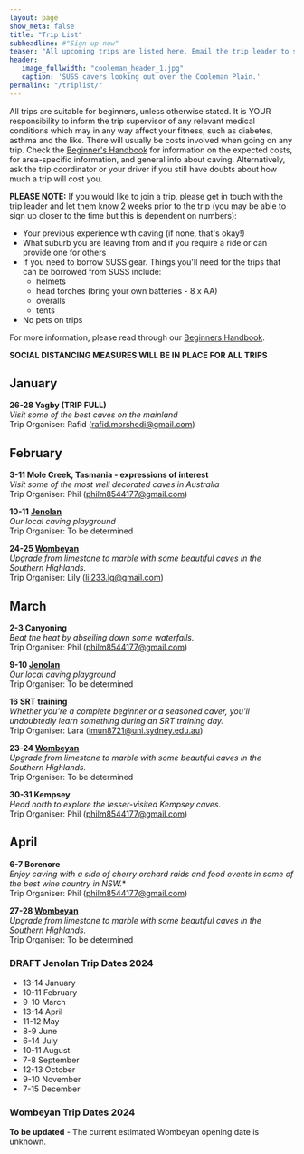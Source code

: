```yaml
---
layout: page
show_meta: false
title: "Trip List"
subheadline: #"Sign up now"
teaser: "All upcoming trips are listed here. Email the trip leader to sign up."
header:
   image_fullwidth: "cooleman_header_1.jpg"
   caption: 'SUSS cavers looking out over the Cooleman Plain.'
permalink: "/triplist/"
---
```


<!-- To Do convert this to auto genarage from a yaml file -->

All trips are suitable for beginners, unless otherwise stated.  It is YOUR responsibility to inform the trip supervisor of any relevant medical
conditions which may in any way affect your fitness, such as diabetes,
asthma and the like. There will usually be costs involved when going on any trip. Check the <a href="/assets/handbook.pdf">Beginner's Handbook</a>
for information on the expected costs, for area-specific information, and general info about caving. Alternatively, ask the trip coordinator or your driver
if you still have doubts about how much a trip will cost you.

**PLEASE NOTE:**
If you would like to join a trip, please get in touch with the trip leader and let them know 2 weeks prior to the trip (you may be able to sign up closer to the time but this is dependent on numbers):

-   Your previous experience with caving (if none, that's okay!)
-   What suburb you are leaving from and if you require a ride or can provide one for others
-   If you need to borrow SUSS gear. Things you'll need for the trips that can be borrowed from SUSS include:
    -   helmets
    -   head torches (bring your own batteries - 8 x AA)
    -   overalls
    -   tents
- No pets on trips

For more information, please read through our [Beginners Handbook](/assets/handbook.pdf).

**SOCIAL DISTANCING MEASURES WILL BE IN PLACE FOR ALL TRIPS**   

## January

**26-28 Yagby (TRIP FULL)**  
*Visit some of the best caves on the mainland*  
Trip Organiser: Rafid (rafid.morshedi@gmail.com)  

## February

**3-11 Mole Creek, Tasmania - expressions of interest**  
*Visit some of the most well decorated caves in Australia*  
Trip Organiser: Phil (philm8544177@gmail.com)  

**10-11 [Jenolan](/cavingareas/jenolan/)**  
*Our local caving playground*  
Trip Organiser: To be determined  

**24-25 [Wombeyan](/cavingareas/wombeyan/)**  
*Upgrade from limestone to marble with some beautiful caves in the Southern Highlands.*  
Trip Organiser: Lily (lil233.lg@gmail.com)  

## March

**2-3 Canyoning**  
*Beat the heat by abseiling down some waterfalls.*  
Trip Organiser: Phil (philm8544177@gmail.com)  

**9-10 [Jenolan](/cavingareas/jenolan/)**  
*Our local caving playground*  
Trip Organiser: To be determined  

**16 SRT training**  
*Whether you're a complete beginner or a seasoned caver, you'll undoubtedly learn something during an SRT training day.*  
Trip Organiser: Lara (lmun8721@uni.sydney.edu.au)  

**23-24 [Wombeyan](/cavingareas/wombeyan/)**  
*Upgrade from limestone to marble with some beautiful caves in the Southern Highlands.*  
Trip Organiser: To be determined  

**30-31 Kempsey**  
*Head north to explore the lesser-visited Kempsey caves.*  
Trip Organiser: Phil (philm8544177@gmail.com)  

## April

**6-7 Borenore**  
*Enjoy caving with a side of cherry orchard raids and food events in some of the best wine country in NSW.**  
Trip Organiser: Phil (philm8544177@gmail.com)  

**27-28 [Wombeyan](/cavingareas/wombeyan/)**  
*Upgrade from limestone to marble with some beautiful caves in the Southern Highlands.*  
Trip Organiser: To be determined  


### DRAFT Jenolan Trip Dates 2024  

- 13-14 January
- 10-11 February
- 9-10 March
- 13-14 April
- 11-12 May
- 8-9 June
- 6-14 July
- 10-11 August
- 7-8 September
- 12-13 October
- 9-10 November
- 7-15 December

### Wombeyan Trip Dates 2024

**To be updated** - The current estimated Wombeyan opening date is unknown.

